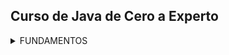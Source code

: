 ## Curso de Java de Cero a Experto
<details>
  <summary>FUNDAMENTOS</summary>

  <details>
      <summary>Sección 02: Introducción a Java</summary>

  * [V02_PDF - Introducción](seccion02/01-01-00-IntroduccionJava-UJ.pdf)
  * [V03_PDF - ¿Qué es el JDK de Java](seccion02/01-02-00-JDKJava-UJ.pdf)
  * [V04_PDF - Intalación deL JDK de Java](seccion02/01-03-00-InstalacionJDK-UJ.pdf)
  * [V05_PDF - ¿Qué es un IDE](seccion02/01-04-00-IDE-Java-UJ.pdf)
  * [V06_PDF - Instalación de IntelliJ IDEAS](seccion02/01-05-00-InstalacionIntelliJ-UJ.pdf)
  * [V07_PDF - Hola Mundo con Java](seccion02/01-06-00-HolaMundoJava-UJ.pdf)
  * [V08 - __****EJEMPLO****__: Hola Mundo](seccion02/V08-Ejemplo_de_Hola_Mundo_con_Java/)
  > 📋 **EJERCICIO**
  > - Se solicita crear una nueva clase llamada "Presentate.java" en la cual 
  >  deberás hacer lo siguiente:
  > - Agregar el método main (Atajo: psvm + tab).
  > - Mostrar en la consola la siguiente información. Se debe usar un método 
  >  "println" para cada elemento a mostrar.
  > - Nombre Completo
  > - Edad
  > - País
  >   - [Mi solución](seccion02/V09-Reto-Practico)
  >   - V10 - Solución Presentate con Java
  >   - [PDF](seccion02/V10-Solucion_presentate_con_Java/01-09-00-Solucion-Presentate-UJ.pdf)
  >   - [Solución, Presentate.java](seccion02/V10-Solucion_presentate_con_Java/01-09-00-Solucion-Presentate-UJ.java)

  * [V11_PDF - Instalación de Apache NetBeans](seccion02/01-10-00-InstalacionApacheNetbeans-UJ.pdf)
  </details>

  <details>
    <summary>Sección 03: Variables en Java</summary>

  * [V13_PDF - Variables en Java](seccion03/02-01-00-VariablesJava-UJ.pdf)
  * V14_PDF - Variables en Java
      * [PDF - Variables](seccion03/02-02-00-EjemploVariables-UJ.pdf) 
      * [Variables.java](seccion03/Variables/src/Variables.java) 
  * [V15_PDF - Manejo de Memoria en Java](seccion03/02-03-00-ManejoMemoria-UJ.pdf)
  * [V16_PDF - Guia Manejo de Memoria](seccion03/02-04-00-DetalleLibro-UJ.pdf)
  > 📋 **EJERCICIO**
  > - V17 - Reto practico, Detalle de una persona
  >   Se solicita crear una clase llamada DetallePersona.java que realice lo siguiente:
  > - Debe declarar las siguientes variables y deberás asignar los valores que correspondan, 
  >   además de seleccionar el tipo de dato adecuado para cada variable:
  >  - Nombre Completo
  >  - Edad
  >  - Altura (En metros)
  >  - País de Origen
  >  - Indicar si es casado o soltero con sólo caracter, **EJEMPLO**: 'C'-Casado, 'S'-Soltero.
  >   * [Mi solución](seccion03/Variables/src/RetoDetallePersona.java)
  >   * [Solución, DetallePersona.java](seccion03/Variables/src/DetallePersona.java) 
  >   * [PDF - Solución](seccion03/02-06-00-Solucion-DetallePersona-UJ.pdf)

  * [V19_PDF - Tipos de Datos en Java - parte 1](seccion03/02-07-00-TiposDatosJava-parte1-UJ.pdf)
    * [TiposDatosParte1.java](seccion03/Variables/src/TiposDatosParte1.java)    
    * [V20 - TiposDatosParte2.java](seccion03/Variables/src/TiposDatosParte2.java)    
  * [V21_PDF - Reglas de Nombres de Variables en Java](seccion03/02-09-00-ReglasNombresVariables-UJ.pdf)   
  * [V22 - **EJEMPLO** de Reglas de Nombres de Variables ReglaNombresVariables.java](seccion03/Variables/src/ReglasNombresVariables.java)
  > 📋 **EJERCICIO**
  > - Reto, Detalle de una Tienda en Línea
  >   En el siguiente reto debe crear varias variables para almacenar el detall de un 
  >   producto de una tienda en línea.
  >   El detall a almacener del producto es el siguiente:
  > - Nombre del Producto
  > - Precio
  > - Cantidad disponible
  > - Indicar si está disponible para la venta
  > - Deben asignar valores de prueba a cada variable, escoger el nombre de cada variable 
  >   aplicando las
  >   buenas prácticas de Java y mandar a imprimir el valor de cada variable.
  > - Finalmente deben modificar el valor de cada variable con nuevos datos y mandar a 
  >   imprimir nuevamente el valor de cada variable y así comprobar que se modificaron 
  >   correctamente.
  >   * [Mi solución](seccion03/Variables/src/RetoTiendaEnLinea.java)
  >   * [V24 - Solución TiendaLinea.java](seccion03/Variables/src/TiendaLinea.java)
        
  * [V25_PDF - Tipo var en Java](seccion03/02-13-00-TipoVarJava-UJ.pdf)
    * [V26 - TipoVar.java](seccion03/Variables/src/TipoVar.java) 
  * [V27_PDF - Concatenación de cadenas](seccion03/02-15-00-ConcatenacionCadenasJava-UJ.pdf) 
    * [ConcatenacionCadenas.java](seccion03/Variables/src/ConcatenacionCadenas.java)
  * [V28_PDF - Constantes en Java](seccion03/02-16-00-ConstantesJava-UJ.pdf)
    * [Constantes.java](seccion03/Variables/src/Constantes.java)
  > 📋 **EJERCICIO**
  > - Reto, reserva de Hoteles
  >   Se les deja realizar el siguiente reto:
  > - Capturar el detall de la reservación de hoteles.
  > - Nombre de cliente
  > - Días de estancia
  > - Tarifa Diaria
  > - Indicar si la habitación cuenta con vista al mar.
  > - Deben asginar valores iniciales y mandar a imprimir el valor de
  >   cada variable.
  > - Por último, se les pide modificar algunos valores de la reservación y mandar
  >   a imprir nuevamente cada variable para observar los cambios
  >   * [Mi solución](seccion03/Variables/src/RetoReservaHoteles.java) 
  >   * [V30 - Solución, ReservaHoteles.java](seccion03/Variables/src/ReservaHoteles.java)
          
  </details>

  <details>
    <summary>Sección 04: Manejo de Cadenas en Java</summary>

  * [V31_PDF - Manejo de Cadenas](seccion04/03-01-00-ManejoCadenas-UJ.pdf)  
  * [V32 - **EJEMPLO** de Cadenas](seccion04/Cadenas/src/Cadenas.java)
  * [V33_JPG - Manejo de índices de Cadenas](seccion04/jpg/V33_Manejo_de_indices_de_cadenas.jpg)
    * [indiceCadena.java](seccion04/Cadenas/src/IndicesCadena.java)
  * [V34_JPG - Inmutabilidad de Cadenas](seccion04/jpg/V34_inmutabilidad_cadenas.jpg)
    * [JPG - Al sobreescribir se crea un nueva referencia en memoria](seccion04/jpg/V34_2_inmutabilidad_cadenas.jpg)
    * [JPG - Los objetos siempre estan referenciados](seccion04/jpg/V34_3_inmutabilidad_cadenas.jpg)
    * [InmutabilidadCadenas.java](seccion04/Cadenas/src/InmutabilidadCadenas.java)
  * [V35_JPG - Comparación de Cadenas](seccion04/jpg/V35_1_Comparacion_de_cadeanas.jpg) 
  > 📋 **EJERCICIO**
  > * Hacer comparación entre objetos para saber si es la misma REFERENCIA o CONTENIDO del objeto
  > * [ComparacionCadenas.java](seccion04/Cadenas/src/ComparacionCadenas.java)
  * [V36 - Métodos de cadenas](seccion04/Cadenas/src/MetodosDeCadenas.java)
  * [V37_PDF - Subcadenas](seccion04/03-07-00-Subcadenas-UJ.pdf)
    * [ManejoSubcadenas.java](seccion04/Cadenas/src/ManejoSubcadenas.java)
  * [V38 - Busqueda de Subcadenas](seccion04/Cadenas/src/BusquedaSubcadenas.java)
  * [V39 - Reemplazar subcadenas](seccion04/Cadenas/src/ReemplazarSubcadenas.java)
  * [V40_PDF - Más de concatenación de cadenas](seccion04/03-10-00-MasConcatenacionCadenas-UJ.pdf)
    * [MasConcatenacionCadenas.java](seccion04/Cadenas/src/MasConcatenacionCadenas.java)
      * Método "Concat"
      * Método "StringBuilder"
      * Método "StringBuffer"
      * Método "Join"
  * [V41 - Caracteres Especiales](seccion04/Cadenas/src/CaracteresEspeciales.java)
   
  > 📋 **EJERCICIO**
  > V42 - Reto Generador de Email
  >  * [JPG - Normalizar los datos](seccion04/jpg/V42_1_Generador_de_Email.jpg)
  >  * [JPG - Resultado](seccion04/jpg/V42_2_Resultado.jpg)
  >  * [JPG - Resultado en consola](seccion04/jpg/V42_3_Resultado_por_consola.jpg)
  >    * [Mi Solución](seccion04/Cadenas/src/RetoGeneradorEmail.java)
  >    * [V43 - Solución, GeneradorEmail.java](seccion04/Cadenas/src/GeneradorEmails.java)
  </details>

  <details>
    <summary>Sección 05: Entrada de Datos por Consola</summary>

  * [V44_PDF - Clase Scanner y Entrada de datos](seccion05/04-01-00-ClaseScannerEntradaDatos-UJ.pdf)
    * [JPG - Leer datos por consola](seccion05/jpg/V44_Leer_datos_por_consola.jpg)
    * [ManejoConsola.java](seccion05/ManejoConsola/src/ManejoConsola.java)
  * [V45 - Leer tipo de Datos](seccion05/ManejoConsola/src/LeerTiposDatos.java)
    ```java
      /* nextLine(), nextDouble(), etc. Al finalizar tenesmo que consumir el 
        caracter de salto de linea
      */
      var edad = consola.nextInt();
      var altura = consola.nextDouble();
      consola.nextLine(); // Para consumir el caracter de salto de linea
      var nombre = consola.nextLine(); // 
    ```
  * [V46_PDF - Conversión de tipos de Datos por Consola](seccion05/04-03-00-ConversionTiposDatosConsola-UJ.pdf)
    * [ConversionTipos.java](seccion05/ManejoConsola/src/ConversionTiposDeDatos.java)
  * [V47 - **EJEMPLO** Sistema de Empleados](seccion05/jpg/V47_Sistema_de_Empleados.jpg)
    * [SistemaEmpleados.java](seccion05/ManejoConsola/src/SistemaEmpleados.java)
    ```java
      // Formato de 3 decimales
      System.out.printf("\tSalarios: $ %.3f%n", salarioEmpleado);
    ``` 
  > 📋 **EJERCICIO**
  > * [V48_JPG - Reto, proyecto Recetas de Cocina](seccion05/jpg/V48_Reto_reseta_de_cocina.jpg)
  >   * [JPG - resultado](seccion05/jpg/V48_Reto_Salida_reseta_de_cocina.jpg)
  >   * [Mi resolución](seccion05/ManejoConsola/src/RetoRecetasCocina.java)
  >   * [V49 - Solución - RecetasCocina.java](seccion05/ManejoConsola/src/RecetasCocina.java)
  * [V50_PDF - Números Aleatorios - Clase Random](seccion05/04-07-00-NumerosAleatorios-UJ.pdf)
      * [JPG - Números Aleatorios](seccion05/jpg/V50_Numeros_Aleatorios.jpg)
      * [NumerosAleatorios.java](seccion05/ManejoConsola/src/NumerosAleatorios.java)
      ```java
      import java.util.Random;
      // main....
      var random = new Random();
      ``` 
  * [V51_PDF - Formato de cadenas](seccion05/04-08-00-FormatoCadenas-UJ.pdf)
    * [FormateoCadenas.java](seccion05/ManejoConsola/src/FormateoCadenas.java)
    * [V52_2 - FormateoCadenasParte2.java](seccion05/ManejoConsola/src/FormateoCadenasParte2.java)
  > 📋 **EJERCICIO**
  > * [V53_JPG - Reto, Generar un ID Único](seccion05/jpg/V53_Reto_Generar_ID_Unico.jpg)
  > * [JPG - Salida por consola](seccion05/jpg/V53_SalidaConsola_Reto_Generar_ID_Unico.jpg)
  >   * [Mi resulución](seccion05/ManejoConsola/src/RetoGenerarIdUnico.java)
  >   * [V54 - Solución, GenerarIdUnico.java](seccion05/ManejoConsola/src/GenerarIdUnico.java)
  </details>

  <details>
    <summary>Sección 06: Operadores en Java</summary>

  * [V55_PDF - Operadores](seccion06/05-01-00-Operadores-UJ.pdf)
  * [V56 - Operadores Aritméticos](seccion06/Operadores/src/OperadoresAritmeticos.java)
  * [V57 - Operadores Unarios](seccion06/Operadores/src/OperadoresUnarios.java)
  * [V58 - Operadores de Asignación Simple y Compuestos](seccion06/Operadores/src/OperadoresAsignacion.java)
  * [V59 - Operadores de Comparación o Relacionales](seccion06/Operadores/src/OperadoresComparacion.java)
  * [V60 - Operadores Lógico AND](seccion06/Operadores/src/OperadorAnd.java)
  * [V61 - Operador Lógico OR](seccion06/Operadores/src/OperadorOr.java)
  * [V62 - Operador Lógico NOT](seccion06/Operadores/src/OperadorNot.java)
  
  > 📋 **EJERCICIO**
  > * [V63_JPG - **EJEMPLO**, Valor dentro de un Rango](seccion06/jpg/V63_Ejemplo_Valor_fuera_de_rango.jpg)
  >   * [V63 - ValorDentroRango.java](seccion06/Operadores/src/ValorDentroRango.java)
  
  > 📋 **EJERCICIO**
  > * [V64_JPG - **EJEMPLO**, Tienda de descuento VIP](seccion06/jpg/V65_Ejemplo_tienda_descuento_vip.jpg)
  >   * [Mi resolución](seccion06/Operadores/src/RetoTiendaDescuentoVip.java)
  >   * [Solución, SistemaDescuentoVIP.java](seccion06/Operadores/src/SistemaDescuentosVIP.java)
  
  > 📋 **EJERCICIO**
  > * [V65_JPG - **EJEMPLO** Préstamo de libros](seccion06/jpg/V67_Ejemplo_Prestamo_libros.jpg)
  >   * [Mi resolución](seccion06/Operadores/src/RetoPrestamoLibros.java)
  >   * [Solución, SistemaPrestamoLibros.java](seccion06/Operadores/src/SistemaPrestamoLibros.java)
  
  > 📋 **EJERCICIO**
  > * [V66 - **EJEMPLO**, Valor Fuera de Rango con NOT](seccion06/Operadores/src/RangoVariable.java)
  
  > 📋 **EJERCICIO**
  > * [V67_JPG - **EJEMPLO**, Ticket de Venta](seccion06/jpg/V67_Generar_Ticket_de_Venta.jpg)
  >   * [Solución RetoTicketVenta.java](seccion06/Operadores/src/RetoTicketVenta.java)
  * [V68 - **EJEMPLO**, Ticket de venta con descuento](seccion06/Operadores/src/TicketVentaDescuento.java)
  
  > 📋 **EJERCICIO**
  > * [V69_JPG - Reto, Sistema de autenticación](seccion06/jpg/V69_Sistema_autenticacion.jpg)
  > * [JPG - Muestra de consola](seccion06/jpg/V69_consola_Sistema_autenticacion.jpg)
  >   * [Mi resolución](seccion06/Operadores/src/RetoSistemaAutenticacion.java)
  >   * [V70 - Solución, SistemaAutenticacion.java](seccion06/Operadores/src/SistemaAutenticacion.java)
  
  > 📋 **EJERCICIO**
  > * [V71_JPG - Reto, Cáculo del Área y perimetro de un Rectangulo](seccion06/jpg/V71_Reto_Calculo_del_area_de_un_rectangulo.jpg)
  >   * [Mi Solución](seccion06/Operadores/src/RetoCalularAreaRectangulo.java)
  >   * [V72 - Solución, CalculoAreaRectangulo.java ](seccion06/Operadores/src/CalculoAreaRectangulo.java)
  * [V73_PDF - Presedencia de operadores](seccion06/05-19-00-PrecedenciaOperadores-UJ.pdf)
    * [PresedenciaOperadores.java](seccion06/Operadores/src/PrecedenciaOperadores.java)
  </details>

  <details>
    <summary>Sección 07: Sentencias de decisión</summary>

  * [V74_PDF - Sentecias de Decisión](seccion07/06-01-00-SentenciasDecision-UJ.pdf)
  * [V75_JPG - Diagrama de flujo](seccion07/jpg/V75_Diagrama_de_Flujo.jpg)
    * [JPG - Diagrama de flujo Sentencia IF](seccion07/jpg/V75_Diagrama_de_Flujo_IF.jpg)
  * [V76 - Sentencia IF](seccion07/SentenciasDecision/src/SentenciaIf.java)
  * [V77 - Sentencia if-else](seccion07/SentenciasDecision/src/SentenciaIfElse.java)
  * [V78 - Sentencia if-else if-else](seccion07/SentenciasDecision/src/SentenciaIfElseIf.java)
  * [V79 - Modo Debug (ejecución paso a paso) en Intellij IDEA](seccion07/V79/)
    * [1ro - Crear punto de rotura](seccion07/V79/V79_1.jpg)
    * [2do - Click derecho y ejecutar modo Debug](seccion07/V79/V79_2.jpg)
    * [3ro - Ejecutar paso a paso](seccion07/V79/V79_3.jpg)
  
  > 📋 **EJERCICIO**
  > * [V80_JPG - **EJEMPLO**, Valor Positivo](seccion07/jpg/V80.jpg)
  >  * [ValorPositivo.java](seccion07/SentenciasDecision/src/ValorPositivo.java)
  
  > 📋 **EJERCICIO**
  > * [V81_JPG - Reto, Tienda en Línea con Descuento](seccion07/jpg/V81.jpg)
  > * [App_JPG](seccion07/jpg/V81_1.jpg)
  >   * [Mi solución](seccion07/SentenciasDecision/src/TiendaEnLineaConDescuento.java)
  >   * [V82 - Solución, TienedaEnLlinea.java](seccion07/SentenciasDecision/src/TiendaEnLinea.java)
  
  > 📋 **EJERCICIO**
  > * [V83_JPG - **EJEMPLO**, Sistema bancario](seccion07/jpg/V83_1.jpg)
  > * [SistemaBancario.java (menú con if con lógica inversa)](seccion07/SentenciasDecision/src/SistemaBancario.java)
  
  > 📋 **EJERCICIO**
  > * [V84_JPG - Ejmeplo, Casa de los espejo (operador NOT y lógica inversa)](seccion07/jpg/V84.jpg)
  > * [**EJEMPLO**, CasaDeLosEspejos.java](seccion07/SentenciasDecision/src/CasaDeLosEspejos.java)
  * [V85_PDF - Operador Ternario simple y anidado](seccion07/06-12-00-OperadorTernario-UJ.pdf)
    * [OperadorTernario.java](seccion07/SentenciasDecision/src/OperadorTernario.java)
  
  > 📋 **EJERCICIO**
  > * [V86_JPG - Aplicación Salud y Fitnes](seccion07/jpg/V86.jpg)
  >   * [Mi solución](seccion07/SentenciasDecision/src/RetoAplicacionSaludFitnes.java)
  >   * [Solución, SaludYFitness](seccion07/SentenciasDecision/src/SaludYFitness.java)
  
  > 📋 **EJERCICIO**
  > * [V87_JPG - Reto, Sistema Reserva Hotel](seccion07/jpg/V87.jpg)
  > * [JPG - App por consola](seccion07/jpg/V87_2.jpg)
  >   * [Mi solución](seccion07/SentenciasDecision/src/RetoSistemaResrvaHotel.java)
  >   * [V88 - Solución, SistemaReservaHotel.java](seccion07/SentenciasDecision/src/SistemaReservaHotel.java)
  
  > 📋 **EJERCICIO**
  > * [V89_JPG - Reto, El mayor de 2 números](seccion07/jpg/V89.jpg)
  >   * [Mi solución](seccion07/SentenciasDecision/src/RetoElMayorDeDosNumeros.java)
  >   * [V89 - Solución, MayorDeDosNumeros.java](seccion07/SentenciasDecision/src/MayorDeDosNumeros.java)
  
  > 📋 **EJERCICIO**
  > * [V91_JPG - Reto, Identificar la estación de año](seccion07/jpg/V91.jpg)
  >   * [Mi solución](seccion07/SentenciasDecision/src/RetoIdentificarEstacionAnio.java)
  >   * [V92 Solución, EstacionAnio.java](seccion07/SentenciasDecision/src/EstacionAnio.java)
  * [V93_PDF Sentencia Switch](seccion07/06-20-00-SentenciasSwitch-UJ.pdf)
    * [V94 - **EJEMPLO** DiaSemana.java](seccion07/SentenciasDecision/src/DiaSemana.java)
  * [V95 - Sentencia Switch mejorado - **EJEMPLO** mejorado DiaSemana.java](seccion07/SentenciasDecision/src/DiaSemanaMejorado.java)
  * [V96 - Ejercicio Estación del año con Swhtch mejorado](seccion07/SentenciasDecision/src/EstacionAnioSwitchMejorado.java)
  
  > 📋 **EJERCICIO**
  > * [V97_1_JPG - Reto, Sistema de calificaciones](seccion07/jpg/V97_1.jpg)
  > * [V97_2_JPG](seccion07/jpg/V97_2.jpg)
  >   * [Mi Solución](seccion07/SentenciasDecision/src/RetoSistemaCalificaciones.java)
  >   * [V98 - Solución SistemaCalificaciones.java](seccion07/SentenciasDecision/src/SistemaCalificaciones.java)
  
  > 📋 **EJERCICIO**
  > * [V99_JPG Reto, Sistema de Envíos](seccion07/jpg/V99_1.jpg)
  > * [App_JPG](seccion07/jpg/V99_2.jpg)
  >   * [Mi solución RetosSistemaEnvio.java (usando ELSE IF)](seccion07/SentenciasDecision/src/RetoSistemaEnvios.java)
  >   * [V100 - Solución, SistemaEnvios.java (Usando Switch Yield)](seccion07/SentenciasDecision/src/SistemaEnvios.java)
  
  > 📋 **EJERCICIO**
  > * [V101_JPG - Reto, Sistema de autenticación con Switch + Else If + Yield](seccion07/jpg/101.jpg)
  >   * [Mi solución](seccion07/SentenciasDecision/src/RetoSistemaAutenticacion.java)
  >   * [V102 - Solución SistemaAutenticacion.java](seccion07/SentenciasDecision/src/SistemaAutenticacion.java)
  </details>

  <details>
    <summary>Sección 08: Ciclos/Bucles</summary>

  * [V1303_PDF - Ciclos/Bucles](seccion08/07-01-00-Ciclos-Java-UJ.pdf)
  * [V104 - CicloWhile](seccion08/Ciclos/src/CicloWhile.java)
  
  > 📋 **EJERCICIO**
  > * [V105 - Ejecución paso a paso](https://www.udemy.com/course/universidad-java-especialista-en-java-desde-cero-a-master/learn/lecture/44838681#overview)
  * [V106 - **EJEMPLO** imprimir números pares](seccion08/Ciclos/src/NumerosPares.java)
  * [V107_JPG - Do-While](seccion08/jpg/107.jpg)
    * [CicloDoWhile.java](seccion08/Ciclos/src/CicloDoWhile.java)
  
  > 📋 **EJERCICIO**
  > * Imprimir los números del 10 a al 1
  > * [V108 - Ejercicio](seccion08/Ciclos/src/NumerosInversos.java)
  
  > 📋 **EJERCICIO**
  >  * Imprimir los números impares del 0 al 20
  > * [V109 - Números impares](seccion08/Ciclos/src/NumerosImpares.java)
    
  * [V110_JPG - Ciclo For](seccion08/jpg/110.jpg)
    * [V110_2_JPG - **EJEMPLO**](seccion08/jpg/111.jpg)
  * [V111 - CicloFor.java]()
  
  > 📋 **EJERCICIO**
  > * Ejercicio, imprimir los números pares del 1 al 20
  >   con un Ciclo For
  > * [V112 - NumerosParesConFor.java](seccion08/Ciclos/src/NumerosParesConFor.java)
  
  > 📋 **EJERCICIO** 
  > * [V113_JPG - Ejercicio Números acumulativos](seccion08/jpg/113.jpg)
  > * [SumaAcumulativa.java](seccion08/Ciclos/src/SumaAcumulativa.java)
  * [V114 - Menú SistemaAdministracionCuentas](seccion08/Ciclos/src/SistemaAdministracionCuentas.java)
  
  > 📋 **EJERCICIO**
  > * [V115_JPG - Reto, Menú de Cajero Automático](seccion08/jpg/115.jpg)
  > * [V115_1_JPG - Consultar Saldo](seccion08/jpg/115_1.jpg)
  > * [V115_2_JPG - Retirar dinero](seccion08/jpg/115_2.jpg)
  > * [V115_3_JPG - Dopoistar dinero](seccion08/jpg/115_3.jpg) 
  >   * [Mi solución](seccion08/Ciclos/src/RetoCajeroAutomatico.java)
  >   * [V116 - Solución Cajero Automático](seccion08/Ciclos/src/CajeroAutomatico.java)
  
  > 📋 **EJERCICIO**
  > * [V117_JPG - Reto, Calculadora](seccion08/jpg/117.jpg)
  > * Crar una calculadora que:
  > * 1 Sume
  > * 2 Reste
  > * 3 Multiplique
  > * 4 Divide 
  >   * [Mi solución](seccion08/Ciclos/src/RetoCalculadora.java)
  >   * [V118 - Calculadora.java](seccion08/Ciclos/src/Calculadora.java)
  
  > 📋 **EJERCICIO**
  > * [V119_JPG - Reto, Validación de password](seccion08/jpg/119.jpg)
  >   * [Mi solución](seccion08/Ciclos/src/RetoValidacionPassword.java)
  >   * [V120 - ValidacionPassword](seccion08/Ciclos/src/ValidacionPassword.java)
  
  > 📋 **EJERCICIO**
  > * [V121_1_JPG - Reto, Juego de adivinanza](seccion08/jpg/121_1.jpg)
  >  * [JPG - Reto, Juego de adivinanza](seccion08/jpg/121_2.jpg)
  >   * [Mi Solución](seccion08/Ciclos/src/RetoJuegoAdivinanza.java)
  >   * [V122 - Solución, JuegoAdivinanzas.java](seccion08/Ciclos/src/JuegoAdivinanzas.java)
  
  > 📋 **EJERCICIO**
  > * [V123 - **EJEMPLO**, dibujar un triangulo con ateriscos]()

  >  ```
  >       *
  >      ***
  >     *****
  >    *******
  >  ```
  >   * [Mi solución](seccion08/Ciclos/src/RetoDibujaTriangulo.java)
  * [V124 - Palabra Break y Continue](seccion08/07-22-00-BreakContinue-Java-UJ.pdf)
  * [V187 - Función Lambda](seccion13/TemasAvanzados/src/colecciones/FuncionesLambda.java)
  </details>

  <details>
    <summary>Sección 09: Arreglos</summary>

  * [V125_PDF - Arreglos](seccion09/08-01-00-Arreglos-Java-UJ.pdf)
    ```java
      int[] nombreArreglo;
      nombreArreglo = new int[5];
    ``` 
  * [V126 - Arreglos.java](seccion09/Arreglos/src/Arreglos.java)
  * [V127 - Modifcar valores del arreglo](seccion09/Arreglos/src/ModificarArreglo.java)
  * [V128 - Leer los valores del arreglo](seccion09/Arreglos/src/LeerValoresArreglo.java)
  * [V129 - Sintaxis de arreglo simplificada](seccion09/Arreglos/src/SintaxisSimplificada.java)
  * [V130 - Iterar un Arreglo](seccion09/Arreglos/src/IterrarArreglo.java)
  * [V131 - Introducir Valores a un Arreglo](seccion09/Arreglos/src/IntroducirValoresArreglo.java)
  
  > 📋 **EJERCICIO**
  > * [V132 - Reto, Promedio de Calificaciones](seccion09/jpg/132.jpg)
  >   * [Mi solución](seccion09/Arreglos/src/RetoPromedioCalificaciones.java)
  >   * [V133 - PromedioCalificaciones.java](seccion09/Arreglos/src/PromedioCalificaciones.java)
  </details>

  <details>
    <summary>Sección 10: Matrices</summary>

  * [V134_JPG - Matrices](seccion10/jpg/134.jpg)
  * [V135 - Matrices](seccion10/Matrices/src/Matrices.java)
  * [V136 - Reocrrer una Matriz](seccion10/Matrices/src/RecorrerMatriz.java)
  * [V137 - Sintaxis simplificada](seccion10/Matrices/src/SintaxisSimplificada.java)
  * [V138 - Introducir Datos de forma Dinamica](seccion10/Matrices/src/IntroducirDatosDinamicamente.java)
  
  > 📋 **EJERCICIO**
  > * [V139 - Realizar la suma de una diagonal de una Matriz](seccion10/jpg/139.jpg)
  >   * [Mi solución](seccion10/Matrices/src/RetoSumaDiagonal.java)
  >   * [V140 - Solución](seccion10/Matrices/src/DiagonalMatriz.java)
  </details>

  <details>
    <summary>Sección 11: Funciones</summary>

  * [V141_JPG - Funciones](seccion11/jpg/141.jpg)
    <p>
      Una función es un bloque de código reutilizable, que realiza  una
      operación en particular.
      Puede tener parámetros de entrada y también puede devolver un valor de 
      Salida. (todo esto de manera opcional)
    </p>
  * [V142 - **EJEMPLO**, de Funciones](seccion11/Funciones/src/Funciones.java)
  * [V143 - **EJEMPLO**, Función sumar()](seccion11/Funciones/src/FuncionSumar.java)
  * [V144 - **EJEMPLO**, Función es Par](seccion11/Funciones/src/FuncionPar.java)
  * [V145_JPG - **EJEMPLO**, Función Recursiva](seccion11/jpg/145_1.jpg)
    1. [Una función que se llama a si misma](seccion11/jpg/145_2.jpg)
    2. [Debe avanzar hacia un caso base, de lo contrario caemos en ciclos infinitos.](seccion11/jpg/145_3.jpg)
 *  [V146 - **EJEMPLO**, imprimir del 1 al 5 con función recursiva](seccion11/Funciones/src/FuncionRecursiva.java)
  
  > 📋 **EJERCICIO**
  > * Calcular el factorial de un número entero positivo usando recursivida.
  > * [factorial(5) = 5 * 4 * 3 * 2 * 1 = 120](seccion11/Funciones/src/FuncionFactorial.java)

  > 📋 **EJERCICIO**
  > * Descripción: Sumar los números del 1 hasta n usando recursividad.
  > * [Ejemplo: suma(5) = 5 + 4 + 3 + 2 + 1 = 15](seccion11/Funciones/src/FuncionSumarNumeros.java)
  
  > 📋 **EJERCICIO**
  > * Descripción: Imprimir una cadena de texto al revés usando recursividad.
  > * [Ejemplo: invertir("hola") → "aloh"](seccion11/Funciones/src/FuncionRecursivaImprimirCadenaAlReves.java)

  * [V187 - Función Lambda](seccion13/TemasAvanzados/src/colecciones/FuncionesLambda.java)
  </details>

  #### Object - Manejo de Objetos

  <details>
    <summary>Sección 12: Clases y Objetos</summary>

  * [V147_JPG_1 - Clases y Objetos](seccion12/jpg/1.jpg)
    * [JPG - Ejemplo Objetos](seccion12/jpg/2.jpg)
    * [JPG - Elementos de una clase](seccion12/jpg/3.jpg)
    * [JPG - Diagrama de una Clase](seccion12/jpg/4.jpg)
  * [V148 - Creación de la Clase Persona](seccion12/Clases/src/Persona.java)
  * [V149 - Creación Objetoss de tipo Persona](seccion12/Clases/src/ObjetoPersona.java)
  * [V150_JPG - Creación Clase Aritmética](seccion12/jpg/5.jpg)
    * [Aritmetica.java](seccion12/Clases/src/Aritmetica.java)
  * [V151 - Contructores](seccion12/Clases/src/AritmeticaConConstructor.java)
    <p>
      El constructor se tiene que llamar al igual que la Clase.
      Puede recibir los parametros para la creación del Objeto.
    </p>
    <p>
      El constructor vacio es necesario crearlo si es que tenemos
      mas constructores que reciben parametros.
    </p>
    <p>
      Caso contrario si es que no existen constructores que reciben
      parametros, Java crea un constructor vacio de forma automatica.      
    </p> 
  * [V152 - Sobrecarga de constructores](seccion12/Clases/src/SobreCargaConstructores.java)
  * [V153 - Operador This](seccion12/Clases/src/OperadorThis.java)
    <p>
      El Operador This apunta al objeto que se esta ejecutando en el ese momento 
    </p> 
  * [V154_JPG - Pquetes](seccion12/jpg/6.jpg)
    <p>
      Los nombres de los paquetes van en minusculas, se unen las palbras con un guion bajo
    </p> 
    <p>
      pquete_ejemplo. Snake_case 
    </p> 
    <p>
      lso modificadores de acceso deben ser PUBLIC para poder ser utilizados
      en otros paquetes.
    </p> 
  * [aritmetica_paquete](seccion12/Clases/src/aritmetica_paquete/)
  * [prueba_paquete](seccion12/Clases/src/prueba_paquete/)
  * [V155_JPG - Encapsulamiento](seccion12/jpg/7.jpg)
    * [V155_JPG Encpasular en la clase Aritmetica](seccion12/jpg/8.jpg)
    * Uso de método Get y Set
  * [V156 Ejemplo encapsulamiento](seccion12/Clases/src/aritmetica_encapsulamiento/)
    * [prueba_encapsulamiento](seccion12/Clases/src/prueba_encapsulamiento/)
    * 
  > 📋 **EJERCICIO**
  > * Aplicar las mejoras vistas hasta el momento a la clase Persona
  > * [JPG_1 Reto](seccion12/jpg/9.jpg)
  > * [JPG_2 Digrama de encapsulamiento](seccion12/jpg/10.jpg)
  >   * [Mi solución](seccion12/Clases/src/reto/reto_persona/)
  >   * [V158 Solución](seccion12/Clases/src/reto/solucion_persona/)

  * [V159_JPG - Herencia](seccion12/jpg/11.jpg)
    * [JPG_2 - Herencia](seccion12/jpg/12.jpg)
    * [JPG_3 - Herencia](seccion12/jpg/13.jpg)
  * [V160 - Herencia Parte 1](seccion12/Clases/src/herencia/parte_1/)
    * [Animal.java](seccion12/Clases/src/herencia/parte_1/animales/Animal.java)
  * [V161 - Herencia Parte 2](seccion12/Clases/src/herencia/parte_2/)
    * [Animal.java](seccion12/Clases/src/herencia/parte_2/Animal.java)
  * [V162 - Sobreescritura de un método](seccion12/Clases/src/sobreescritura/parte_1/Animal.java)
  * [V163 - Sobreescritura palabra Super](seccion12/Clases/src/sobreescritura/parte_2/Animal.java)
  * [V164_JPG - Polimorfismo](seccion12/jpg/14.jpg)
    <p>
      Debe exister el concepto de herencia y sobreescritura para que pueda ser aplicado 
    </p> 
  * [V165 - Ejemplo de Polimorfismo](seccion12/Clases/src/polimorfismo/V165_ejemplo/Animal.java)
  > 📋 **EJERCICIO**
  > * [Ejemplo polimorfismo con calculo de áreas](seccion12/Clases/src/polimorfismo/ejemplo_1/)
  >   * [Clases padres e hijas](seccion12/Clases/src/polimorfismo/ejemplo_1/Figura.java)
  >   * [Aplicando polimorfismo](seccion12/Clases/src/polimorfismo/ejemplo_1/PruebaFigura.java)

  > 📋 **EJERCICIO**
  > * [Ejemplo con vehículos que aceleran](seccion12/Clases/src/polimorfismo/vehiculos/)
  >   * [Clases padres e hijas](seccion12/Clases/src/polimorfismo/vehiculos/Vehiculo.java)
  >   * [Aplicando polimorfismo](seccion12/Clases/src/polimorfismo/vehiculos/PruebaVehiculo.java)

  * [V166_JPG - Clase Object](seccion12/jpg/15.jpg)
    <p>
      Es la clase Padre de todas las Clases
    </p> 
  * [V167 - Método ToString](seccion12/Clases/src/metodo_tostring/)
    * [Persona.java](seccion12/Clases/src/metodo_tostring/Persona.java)
    * [PruebaPersona.java](seccion12/Clases/src/metodo_tostring/PruebaPersona.java)
  * [V168_JPG - Contexto Estático en la Clase](seccion12/jpg/16.jpg)
    * [Ejemplo_JPG](seccion12/jpg/17.jpg)
  * [V169 - Ejemplo de un contexto estático en una Clase](seccion12/Clases/src/contexta_estatico/)
    * [Persona.java](seccion12/Clases/src/contexta_estatico/Persona.java)
    * [PruebaPersona.java](seccion12/Clases/src/contexta_estatico/PruebaPersona.java)

  > 📋 **EJERCICIO**
  > * [V170 - Ejemplo Id Único usando un atributo estático](seccion12/Clases/src/ejemplo_estatico/)
  >   * [Persona.java](seccion12/Clases/src/ejemplo_estatico/Persona.java)
  >   * [PruebaPersona.java](seccion12/Clases/src/ejemplo_estatico/PruebaPersona.java)

  * [V171 - Métodos estáticos](seccion12/Clases/src/metodo_estatico/)
    * [Persona.java](seccion12/Clases/src/metodo_estatico/Persona.java)
    * [PruebaPersona.java](seccion12/Clases/src/metodo_estatico/PruebaPersona.java)

  > 📋 **EJERCICIO**
  > * Proyecto sistema de Ventas
  > * [V172_JPG_1](seccion12/jpg/18.jpg)
  > * [V172_JPG_2](seccion12/jpg/19.jpg)
  > * [V173 - Sistema de Ventas](seccion12/Clases/src/sistema_ventas/)
  >   * [Productos.java](seccion12/Clases/src/sistema_ventas/Producto.java)
  >   * [Orden.java](seccion12/Clases/src/sistema_ventas/Orden.java)
  >   * [PruebaVentas.java](seccion12/Clases/src/sistema_ventas/PruebaVentas.java)
  >   * [V174 - Orden.java]()
  </details>

  <details>
    <summary>Sección 13: Temas Avanzados</summary>

  * [V177 - Argumentos Variables](seccion13/TemasAvanzados/src/V177_ArgumentosVariables.java)
  * [V178 - Ciclo ForEach](seccion13/TemasAvanzados/src/V178_CicloForEach.java)
  * [V179_JPG - Clases Abstractas](seccion13/TemasAvanzados/src/V179_clases_abstractas/ClaseAbstracta.java)
  * [V180_JPG_1 - Interfaces](seccion13/JPG/2.jpg)
    * [JPG_2 - Interfaces](seccion13/JPG/3.jpg)
    <p>
      Se utilizan para estanderizar el comportamiento de nuestro código.
      Al generar la interfaces, estamos obligados a aplicar la implemetación de los métodos difinidos
      en la interface a diferencia de las clases Abstractas que ellas se enfoncan en abstraer características
      en común entre las clases y sus hijas
    </p>
  * [Interface Traductor.java](seccion13/TemasAvanzados/src/V180_interfaces/Traductor.java)
  * [V181_JPG - JavaBeans](seccion13/JPG/4.jpg)
    <p> 
      Es un estandar para que otros freamworks puedan instanciar objetos de la clase
    <p> 
  * [Persona.java](seccion13/TemasAvanzados/src/V181_JavaBeans.java)
  * [V182 - Excepeciones.java (Try Catch)](seccion13/TemasAvanzados/src/Excepciones.java)
   
  > 📋 **EJERCICIO**
  > * [Manejo de Excepciones](seccion13/TemasAvanzados/src/excepciones/)
  >   * [Aritmetica.java](seccion13/TemasAvanzados/src/excepciones/Aritmetica.java) 
  >   * [PruebaAritmetica.java](seccion13/TemasAvanzados/src/excepciones/PruebaAritmetica.java)
  * [V184_JPG - colecciones](seccion13/JPG/5.jpg)
    * [V185 - Listas](seccion13/TemasAvanzados/src/colecciones/Listas.java)
    * [V186 - Especificar el tipo de dato](seccion13/TemasAvanzados/src/colecciones/ListasConTipoDeDato.java)
    * [V187 - Funciones Lambda](seccion13/TemasAvanzados/src/colecciones/FuncionesLambda.java)
    * [V188 - Arrays List y Métodos de Referencia](seccion13/TemasAvanzados/src/colecciones/MetodosReferencia.java)
    * [V189 - Sets (Evita elementos duplicados)](seccion13/TemasAvanzados/src/colecciones/Sets.java)
    * [V190 - Mapas (diccionarios)](seccion13/TemasAvanzados/src/colecciones/Mapa.java)

  > 📋 **EJERCICIO**
  > * [V191_JPG - Ejercicio Máquina de Snacks](seccion13/JPG/6.jpg)
  >   * [JPG_2 - Salida por consola](seccion13/JPG/7.jpg)
  >   * [PROYECTO](seccion13/TemasAvanzados/src/maquina_snacks/)
  >   * [Snack.java](seccion13/TemasAvanzados/src/maquina_snacks/Snack.java)
  >   * [Snacks.java](seccion13/TemasAvanzados/src/maquina_snacks/Snacks.java)
  >   * [MaquinaSnack.java](seccion13/TemasAvanzados/src/maquina_snacks/MaquinaSnacks.java)
  </details>
  
  <details>
    <summary>Sección 14: Manejo de Archivos</summary>

  * [V198 - Crear un archivo](seccion14/ManejoArchivos/src/archivos/CrearArchivo.java)
  * [V199 - Leer un archivo](seccion14/ManejoArchivos/src/archivos/LeerArchivo.java)
  * [V200 - Leer un archivo línea a línea](seccion14/ManejoArchivos/src/archivos/LeerArchivo.java)
  * [V200 - Leer un archivo entero](seccion14/ManejoArchivos/src/archivos/LeerArchivoEntero.java)
  * [V201 - Escrobor un archivo](seccion14/ManejoArchivos/src/archivos/AgregarContenidoArchivo.java)

  > 📋 **EJEMPLO**
  > * [V202 - Maquina de Snack con manejo de Archivos](seccion14/ManejoArchivos/src/maquina_snacks_archivos//) 
  >   * [JPG - Arquitectura multicapas](seccion14/JPG/1.jpg)
  >     * capa/paquete - presentación
  >     * capa/paquete - servicio
  >     * capa/paquete - dominio
  >   * [V204 - Interface - IServicioSnacks.java](seccion14/ManejoArchivos/src/maquina_snacks_archivos/servicio/IServicioSnacks.java)
  >   * [V204 - ServicioSnacksLista.java](seccion14/ManejoArchivos/src/maquina_snacks_archivos/servicio/ServicioSnacksLista.java)
  >   * [V204 - Snack.java](seccion14/ManejoArchivos/src/maquina_snacks_archivos/dominio/Snack.java)
  >   * [V204 - MaquinaSnaks.java](seccion14/ManejoArchivos/src/maquina_snacks_archivos/presentacion/MaquinaSnacks.java)
  >   * [V205 - ServicioSnacksArchivos.java](seccion14/ManejoArchivos/src/maquina_snacks_archivos/servicio/ServiciosSnacksArchivos.java)
  >   * [V206 - Método Agregar/cargarSnacksInciales()](seccion14/ManejoArchivos/src/maquina_snacks_archivos/servicio/ServiciosSnacksArchivos.java)
  >   * [V207 - Método Escribir Snacks](seccion14/ManejoArchivos/src/maquina_snacks_archivos/servicio/ServiciosSnacksArchivos.java)
  >   * [V208 - Método Obtener Snacks desde el archivo](seccion14/ManejoArchivos/src/maquina_snacks_archivos/servicio/ServiciosSnacksArchivos.java)
  >   * [V209 - Método Mostrar Snacks](seccion14/ManejoArchivos/src/maquina_snacks_archivos/servicio/ServiciosSnacksArchivos.java)
  </details>

#### JDBC - Java Database Connectivity

  <details>
    <summary>Sección 15: Conexión a Base de Datos con JDBC y MySql</summary>

  * [V211_JPG_1 - Base de Datos ](seccion15/JPG/1.jpg)
  * [V211_JPG_2 - Múltiple conexiones ](seccion15/JPG/2.jpg)
  * [V211_JPG_3 - Structured Query Lnaguge](seccion15/JPG/3.jpg)
  * [V212_JPG_1 - Patrón de diseño DAO](seccion15/JPG/4.jpg)
  * [V213_WEB - Instalación de MySql Workbench](https://dev.mysql.com/downloads/workbench/)
    * [Querys para crear la base de datos](seccion15/SQL/querys.sql)
    * CREATE SCHEMA
    * CREATE TABLE
    * SELECT * FROM 
  * [V214 - CRUD: CREATE TABLE cliente](seccion15/SQL/querys.sql)
  * [V215 - CRUD: SELECT, INSERT](seccion15/SQL/querys.sql)
  * [V216 - CRUD: UPDATE](seccion15/SQL/querys.sql)
  * [V217 - Java Meaven, proyecto ZonaFit](seccion15/ZonaFit/src/main/)
    * [pom.xml - administra el proyecto y las librerias](seccion15/ZonaFit/pom.xml)
  * [V218 - Conexion.java Clase de Conexión a la Base de datos ](seccion15/ZonaFit/src/main/java/zona_fit/conexion/Conexion.java)
  * [V219 - Cliente.java, Clase de Dominio](seccion15/ZonaFit/src/main/java/zona_fit/dominio/Cliente.java)
  * [V220_JPG - Qué es un patrón de Diseño](seccion15/JPG/5.jpg)
    * [JPG - Patron de diseño DAO (Data Access Object)](seccion15/JPG/6.jpg)
  * [V221 - IClienteDAO ](seccion15/ZonaFit/src/main/java/zona_fit/datos/IClienteDAO.java)
    * [ClienteDAO.java ](seccion15/ZonaFit/src/main/java/zona_fit/datos/IClienteDAO.java)
  * [V222 - ListarClientes.java](seccion15/ZonaFit/src/main/java/zona_fit/datos/ClienteDAO.java)
  * [V223 - Prueba para listar Clientes](seccion15/ZonaFit/src/main/java/zona_fit/datos/ClienteDAO.java)
  * [V224 - Buscar Cliente por ID](seccion15/ZonaFit/src/main/java/zona_fit/datos/ClienteDAO.java)
  * [V225 - Agregar Cliente](seccion15/ZonaFit/src/main/java/zona_fit/datos/ClienteDAO.java)
  * [V226 - Prueba de Agregar Cliente](seccion15/ZonaFit/src/main/java/zona_fit/datos/ClienteDAO.java)
  * [V227 - Modificar Cliente](seccion15/ZonaFit/src/main/java/zona_fit/datos/ClienteDAO.java)
  * [V228 - Eliminar Cliente](seccion15/ZonaFit/src/main/java/zona_fit/datos/ClienteDAO.java)
  * [V229 - Resumen Patrón de Diseño DAO (Data Access Object)](seccion15/JPG/7.jpg)

  > 📋 **EJERCICIO**
  > * [V230 - Reto crar el menú de la App](seccion15/ZonaFit/src/main/java/zona_fit/presentacion/RetoZonaFitApp.java)
  >   * [V230 - Solución, menú](seccion15/ZonaFit/src/main/java/zona_fit/presentacion/ZonaFitApp.java)
  >   * [V231 - Solución, listar clientes](seccion15/ZonaFit/src/main/java/zona_fit/presentacion/ZonaFitApp.java)
  >   * [V232 - Solución, buscar clientes](seccion15/ZonaFit/src/main/java/zona_fit/presentacion/ZonaFitApp.java)
  >   * [V233 - Solución, Agregar clientes](seccion15/ZonaFit/src/main/java/zona_fit/presentacion/ZonaFitApp.java)
  >   * [V234 - Solución, Modificar clientes](seccion15/ZonaFit/src/main/java/zona_fit/presentacion/ZonaFitApp.java)
  >   * [V235 - Solución, Eliminar clientes](seccion15/ZonaFit/src/main/java/zona_fit/presentacion/ZonaFitApp.java)
  </details> 
  <details> 
    <summary>Sección 16: Spring y Spring Boot con MySql</summary>

  * [V237_JPG - Arquitectrua de la App Zona Fitt con Spring y Spring Boot](seccion16/JPG/1.jpg)
  * [V238_JPG - Spring Framework](seccion16/JPG/2.jpg)
    * [JPG - Spring Boot](seccion16/JPG/3.jpg)
  * [V239 - Creación Proyecto con Spring y Spring Boot](seccion16/zonaFitSpring/src/main/java/)
    * [https://start.spring.io/ - Spring Initializr](https://start.spring.io/)
    * [https://spring.io/](https://spring.io/)
      * Dependencia JPA SQL
      * MYSQL
      * LOMBOK (reduce el código repetitivo)
  * [V241 - Configuración Inicial del proyecto con Spring ](seccion16/zonaFitSpring/src/main/resources/application.properties)
    * [logback-spring.xml - Reduce los Logs de Spring en consola](seccion16/zonaFitSpring/src/main/resources/logback-spring.xml)
  * [V242_JPG - Arquitectura Spring](seccion16/JPG/1.jpg)
  * [v244 - Creación de la Clase de Entidad con JPA](seccion16/zonaFitSpring/src/main/java/gm/zona_fit/modelo/Cliente.java)
  * [V245 - Clase de Repositorio](seccion16/zonaFitSpring/src/main/java/gm/zona_fit/repositorio/IClienteRepositorio.java)
  * [v246 - Interface IClienteSiervicio](seccion16/zonaFitSpring/src/main/java/gm/zona_fit/servicio/IClienteServicio.java)
  * [v247 - ClienteServicio](seccion16/zonaFitSpring/src/main/java/gm/zona_fit/servicio/ClienteServicio.java)
  * [v249 - Clase de prensentación de la App](seccion16/zonaFitSpring/src/main/java/gm/zona_fit/ZonaFitApplication.java)
  * [v250 - Menú de la App](seccion16/zonaFitSpring/src/main/java/gm/zona_fit/ZonaFitApplication.java)
  </details> 

#### Aplicaciones de Escritorio y Webs
  
  <details> 
    <summary>Sección 17: Aplicaciones de Escritorio con Swing (GUI)</summary>
  
  * [V254 - Plugin para IDE Intellij IDEA -> swing ui]()
  * [V255_JPG - Swing GUI (Graphical User Interface)](seccion17/jpg/1.jpg)
    * [JPG - Componentes](seccion17/jpg/2.jpg)
  * [v256 - Crando la App con Swing](seccion17/Swing/src/main/java/)
    * [Clase del Panel](seccion17/Swing/src/main/java/Forma.java)
    * [Vista de la App](seccion17/Swing/src/main/java/Forma.form)
  * [V257 - FlatLag - Temas para la App](seccion17/Swing/pom.xml)
  * [V258 - Componentes de Texto de Swing](seccion17/Swing/src/main/java/)
  * [V259 - Reaccionar a Eventos con ActionListener](seccion17/Swing/src/main/java/)
    * [JPG - Como agregar Eventos](seccion17/jpg/3.jpg)

  > 📋 **EJERCICIO**
  > * [V261_JPG - Demo App de Login](seccion17/jpg/4.jpg)
  > * [V262 - Vista Login](seccion17/Swing/src/main/java/LoginForm.form)
  > * [V263 - Creación de los Objetos de la Vista Login](seccion17/Swing/src/main/java/LoginForm.java)
  > * [V264 - validación de Login](seccion17/Swing/src/main/java/LoginForm.java)

  > 📋 **EJERCICIO**
  > * [V265_JPG - App Zona Fit con Swing y Spring](seccion17/jpg/5.jpg)
  >   * [Proyecto con Spring y Swing](seccion17/zonaFitSwingSpring/)
  >   * [V266 - Formulario UI](seccion17/zonaFitSwingSpring/src/main/java/gm/zona_fit/gui/ZonaFitForma.form)
  >   * [V266 - Clase del Formulario UI](seccion17/zonaFitSwingSpring/src/main/java/gm/zona_fit/gui/ZonaFitForma.java)
  >   * [V267 - Ejecución inicial de la App](seccion17/zonaFitSwingSpring/src/main/java/gm/zona_fit/ZonaFitApp.java)
  >   * [V268 - Tema Oscuro](seccion17/zonaFitSwingSpring/src/main/java/gm/zona_fit/ZonaFitApp.java)
  >   * [V269 - Tabla listado Clientes](seccion17/zonaFitSwingSpring/src/main/java/gm/zona_fit/gui/)
  >     * Envolver la tabla dentro de un componente JScrollPane para que se muestre una barra de navegación
  >     * [JPG - Envolver la tabla en otro componente](seccion17/jpg/6.jpg)
  >     * [JPG - Envolver la tabla en otro componente](seccion17/jpg/7.jpg)
  >   * [V270 - Cabeceros de la Tabla](seccion17/zonaFitSwingSpring/src/main/java/gm/zona_fit/gui/)
  >     * [JPG - Activar Custom Create](seccion17/jpg/8.jpg)
  >   * [V271 - Listado de Clientes](seccion17/zonaFitSwingSpring/src/main/java/gm/zona_fit/gui/ZonaFitForma.java)
  >   * [V272 - Formulario para agregar registros](seccion17/zonaFitSwingSpring/src/main/java/gm/zona_fit/gui/)
  >   * [V273 - Método para agregar Clientes](seccion17/zonaFitSwingSpring/src/main/java/gm/zona_fit/gui/ZonaFitForma.java)
  >   * [V274 - Cargar 1 cliente en el formulario](seccion17/zonaFitSwingSpring/src/main/java/gm/zona_fit/gui/ZonaFitForma.java)
  >   * [V275 - Guardar el cliente modificado](seccion17/zonaFitSwingSpring/src/main/java/gm/zona_fit/gui/ZonaFitForma.java)
  >   * [V276 - Eliminar Cliente](seccion17/zonaFitSwingSpring/src/main/java/gm/zona_fit/gui/ZonaFitForma.java)
  >   * [V277 - Limpiar, no permitir multiple selección y edición en la tabla Cliente](seccion17/zonaFitSwingSpring/src/main/java/gm/zona_fit/gui/ZonaFitForma.java)
  </details> 

  <details> 
    <summary>Sección 18: Aplicación Web con JSF (Java Server Faces), PrimeFaces, Spring y MySql</summary>

  * [V278_JPG - resumen de los clientes visto](seccion18/JPG/1.jpg)
  * [V279_JPG - Introducción a HTML (Hypertext Markup Language)](seccion18/JPG/2.jpg)
    * [JPG - Secciones HTML](seccion18/JPG/3.jpg)
    * [JPG - Componentes HTML](seccion18/JPG/4.jpg)
  * [V280 - Hola Mundo con HTML](seccion18/HTML/src/main/resources/HolaMundo.html)
  * [V281 - Hipervinculos con HTML](seccion18/HTML/src/main/resources/index.html)
  * [V282 - Introducción a CSS](seccion18/JPG/5.jpg)
  * [V283 - Estilos en CSS en el mismo archivo](seccion18/HTML/src/main/resources/index.html)
  * [V284 - Archivos CSS externos](seccion18/HTML/src/main/resources/index.html)
    * [CSS - Archivos CSS externos](seccion18/HTML/src/main/resources/estilos.css)  
  * [V285 - Selectores CSS ](seccion18/HTML/src/main/resources/pagina2.html)
  * [V286_JPG - Introducción a JSF/PrimeFaces (Java Server Faces)](seccion18/JPG/6.jpg)
    * [JPG - HTTP HyperText Transfer Protocol ](seccion18/JPG/7.jpg)
    * [JPG - Petición GET HTTP ](seccion18/JPG/8.jpg)
    * [JPG - Petición POST HTTP ](seccion18/JPG/9.jpg)
    * [JPG - Servidor Tomcat ](seccion18/JPG/10.jpg)
    * [JPG - Patrón MVC ](seccion18/JPG/11.jpg)
  * [V287 - pom.xml - Dependencias para el Cliente Web](seccion18/ZonaFitWeb/pom.xml)
  * [V288_PDF - Modificaciones Librerias JSF](seccion18/15-11-00-MasModificacionesLibrerias-UJB.pdf)
  * [V289-PDF - Cración de la página incial - index.xhtml](seccion18/15-12-00-PaginaIndex-UJB.pdf)
    * [V289 - index.xhtml (respetar nombres de los directorios)](seccion18/ZonaFitWeb/src/main/resources/META-INF/resources/index.xhml)
  * [v290 - Aplicando estilos de PrimeFlex](seccion18/ZonaFitWeb/src/main/resources/META-INF/resources/index.xhtml)
  * [v291 - Patrón MVC con JSF, PrimeFace y Spring](seccion18/JPG/12.jpg)
  * [V292-PDF - Clase Index Controlador JSF](seccion18/15-15-00-IndexControlador-UJB.pdf)
    * [Clase Index Controlador JSF](seccion18/ZonaFitWeb/src/main/java/ZonaFit/ZonaFitWeb/controlador/IndexControlador.java)
  * [V293_PDF - Menú Inicial - Cargar Clientes con PrimeFaces y Spring](seccion18/15-16-00-MenuInicial-CargarDatos-UJB.pdf)
    * [Cargar lista de clientes - IndexControladro](seccion18/ZonaFitWeb/src/main/java/ZonaFit/ZonaFitWeb/controlador/IndexControlador.java)
    * [Cargar lista de clientes - Index](seccion18/ZonaFitWeb/src/main/resources/META-INF/resources/index.xhtml)
  * [V294_PDF - Componente DataTable](seccion18/15-17-00-DataTable-UJB.pdf)
    * [Componente DataTable](seccion18/ZonaFitWeb/src/main/resources/META-INF/resources/index.xhtml)
  * [V295_PDF - Listado de Clientes](seccion18/15-18-00-ListadoClientes-UJB.pdf)
    * [Listado de clientes](seccion18/ZonaFitWeb/src/main/resources/META-INF/resources/index.xhtml)
  * [V296_PDF - Agregar nuevo clientes](seccion18/15-19-00-AgregarCliente-UJB.pdf)
    * [Agregar cliente](seccion18/ZonaFitWeb/src/main/resources/META-INF/resources/index.xhtml)
    * [Método agregarCliente](seccion18/ZonaFitWeb/src/main/java/ZonaFit/ZonaFitWeb/controlador/IndexControlador.java)
  * [V297_PDF - Modal Agregar Cliente](seccion18/15-20-00-ModalAgregarCliente-UJB.pdf)
    * [Agregar cliente](seccion18/ZonaFitWeb/src/main/resources/META-INF/resources/index.xhtml)
    * [Método agregarCliente](seccion18/ZonaFitWeb/src/main/java/ZonaFit/ZonaFitWeb/controlador/IndexControlador.java)
  * [V298_PDF - Modal Agregar Clientes parte2](seccion18/15-21-00-ModalAgregar-parte2-UJB.pdf)
    * [Agregar cliente](seccion18/ZonaFitWeb/src/main/resources/META-INF/resources/index.xhtml)
    * [Método agregarCliente](seccion18/ZonaFitWeb/src/main/java/ZonaFit/ZonaFitWeb/controlador/IndexControlador.java)
  * [V299_PDF - Guardar Cliente](seccion18/15-22-00-GuardarAgregar-UJB.pdf)
    * [Guardar cliente](seccion18/ZonaFitWeb/src/main/resources/META-INF/resources/index.xhtml)
    * [Método agregarCliente](seccion18/ZonaFitWeb/src/main/java/ZonaFit/ZonaFitWeb/controlador/IndexControlador.java)
  * [V300_PDF - Modificar Cliente](seccion18/15-23-00-ModificarCliente-UJB.pdf)
    * [Modificar cliente](seccion18/ZonaFitWeb/src/main/resources/META-INF/resources/index.xhtml)
    * [Método modificar Cliente](seccion18/ZonaFitWeb/src/main/java/ZonaFit/ZonaFitWeb/controlador/IndexControlador.java)
    * [Método agregarCliente](seccion18/ZonaFitWeb/src/main/java/ZonaFit/ZonaFitWeb/controlador/IndexControlador.java)
  * [V301_PDF - Eliminar Cliente](seccion18/15-24-00-EliminarCliente-parte1-UJB.pdf)
    * [Eliminar cliente](seccion18/ZonaFitWeb/src/main/resources/META-INF/resources/index.xhtml)
    * [Método eliminar Cliente](seccion18/ZonaFitWeb/src/main/java/ZonaFit/ZonaFitWeb/controlador/IndexControlador.java)
  * [V302_PDF - Eliminar Cliente](seccion18/15-25-00-EliminarCliente-parte2-UJB.pdf)
    * [Eliminar cliente](seccion18/ZonaFitWeb/src/main/resources/META-INF/resources/index.xhtml)
    * [Método eliminar Cliente](seccion18/ZonaFitWeb/src/main/java/ZonaFit/ZonaFitWeb/controlador/IndexControlador.java)
  </details>
  
  <details>
    <summary>Sección 19: Sistema de Tareas con JavaFX y Spring Boot (Escritorio)</summary>

  * [V303_JPG - Presentación de la App](seccion19/jpg/1.jpg)
  * [V304 - Proyecto Inicial de Sistema de Tareas con Spring](seccion19/tareas/src/main/resources/application.properties)
  * [V305 - Clase de Entidad Tarea con JPA](seccion19/tareas/src/main/java/gm/tareas/modelo/Tarea.java)
  * [V306 - Capa de repositorio Tareas Spring](seccion19/tareas/src/main/java/gm/tareas/repositorio/TareaRepositorio.java)
    * [Capa de Servicio con Spring](seccion19/tareas/src/main/java/gm/tareas/servicio/TareaServicio.java)
  * [V307 - Dependencias para JavaFX en pom.xml](seccion19/tareas/pom.xml)
    * [ index.fxml](seccion19/tareas/src/main/resources/templates/index.fxml)
    * [ indexControlador.java](seccion19/tareas/src/main/java/gm/tareas/controlador/IndexControlador.java)
  * [V308 - Integración de JavaFX con Spring](seccion19/tareas/src/main/)
    - Click derecho -> nuevo archivo de "JavaFx Application"
    - [JPG , Escenario, Escenas y componentes](seccion19/jpg/2.jpg)
    * [1ro TareaApplication.java](seccion19/tareas/src/main/java/gm/tareas/TareasApplication.java)
    * [2do SistemaTareasFx.java](seccion19/tareas/src/main/java/gm/tareas/presentacion/SistemaTareasFx.java)
    * [3ro index.fxml](seccion19/tareas/src/main/resources/templates/index.fxml)
  * [V309 - Tabla con JavaFx](seccion19/tareas/src/main/resources/templates/index.fxml)
    * Maquetado con SceneBuilder App
  * [V310 - Listado de Tareas Parte I con JavaFx y Spring](seccion19/tareas/src/main/java/gm/tareas/controlador/IndexControlador.java)
  * [V311 - Listado de Tareas Parte II con JavaFx y Spring](seccion19/tareas/src/main/java/gm/tareas/controlador/IndexControlador.java)
  * [V312 - Maquetado de formulario](seccion19/tareas/src/main/resources/templates/index.fxml)
  * [V313 - Agregar Tarea](seccion19/tareas/src/main/java/gm/tareas/controlador/IndexControlador.java)
  * [V314 - Modificar Tarea parte 1](seccion19/tareas/src/main/java/gm/tareas/controlador/IndexControlador.java)
  * [V315 - Modificar Tarea parte 2](seccion19/tareas/src/main/java/gm/tareas/controlador/IndexControlador.java)
  * [V316 - Eliminar Tarea](seccion19/tareas/src/main/java/gm/tareas/controlador/IndexControlador.java)
  </details>
  
  <details>
    <summary>Sección 20: Sistema de Empleados con JSP (Java Server Pages) Y Spring Boot</summary>

  * [V318 - Dependencias necesarias](seccion20/empleados/pom.xml)
  * [V319 - Configuración del proyecto con Spring y JSPs](seccion20/empleados/src/main/resources/application.properties)
  * [V320 - Aplicación de Empleados - JSP inicial](seccion20/empleados/src/main/resources/application.properties)
    * [Vista de la App - Cramos un HTML para usar la ayuda del IDE y lo psamos .jsp](seccion20/empleados/src/main/webapp/)
  * [V321 - Clase de Entidad con JPA-Hibernate](seccion20/empleados/src/main/java/gm/empleados/modelo/Empleado.java)
  * [V322 - Capa de Servicio](seccion20/empleados/src/main/java/gm/empleados/servicio/EmpleadoServicio.java)
    * [EmpleadoRepositorio](seccion20/empleados/src/main/java/gm/empleados/repositorio/EmpleadoRepositorio.java)
  * [V323 - Patrón MVC](seccion20/img/1.jpg)
  * [V324 - Controlador Index con Spring y MVC](seccion20/empleados/src/main/java/gm/empleados/controlador/IndexControlador.java)
  * [V325 - Agregar Bootsrap al JSP](seccion20/empleados/src/main/webapp/WEB-INF/jsp/index.jsp)
  * [V326 - Agregar Menú de Navegacion con Bootstrap](seccion20/empleados/src/main/webapp/WEB-INF/jsp/index.jsp)
  * [V327  - Listado de Empleados con JSPs y Spring](seccion20/empleados/src/main/webapp/WEB-INF/jsp/index.jsp)
  * [V328 - Listado de Empleados - Parte2](seccion20/empleados/src/main/webapp/WEB-INF/jsp/index.jsp)
    * [Controlador](seccion20/empleados/src/main/java/gm/empleados/controlador/IndexControlador.java)
  * [V329 - Divideendo el Index](seccion20/empleados/src/main/webapp/WEB-INF/jsp/index.jsp)
  * [V330 - Agregar Empleado al Formulario](seccion20/empleados/src/main/webapp/WEB-INF/jsp/agregar.jsp)
  * [V331 - Controlador Agregar con Spring](seccion20/empleados/src/main/java/gm/empleados/controlador/IndexControlador.java)
    * [agregar.jsp](seccion20/empleados/src/main/webapp/WEB-INF/jsp/agregar.jsp)
  * [V332 - URLs Dinámicas](seccion20/empleados/src/main/webapp/WEB-INF/jsp/comunes/navegacion.jsp)
  * [V333 - Boton Editar](seccion20/empleados/src/main/webapp/WEB-INF/jsp/index.jsp)
  * [V334 - Editar Empleado](seccion20/empleados/src/main/java/gm/empleados/controlador/IndexControlador.java)
    * [editar.jsp](seccion20/empleados/src/main/webapp/WEB-INF/jsp/editar.jsp)
  * [V335 - Editar Empleado controlador](seccion20/empleados/src/main/java/gm/empleados/controlador/IndexControlador.java)
  * [V336 - Elimninar Empleado](seccion20/empleados/src/main/java/gm/empleados/controlador/IndexControlador.java)
    * [Boton](seccion20/empleados/src/main/webapp/WEB-INF/jsp/index.jsp)
  </details>
  
  <details>
    <summary>Sección 21: Agenda de Contactos con Thymeleaf y Spring Boot (Web)</summary>

  * [V338 - Creación del proyecto con Spring y Thymeleaf](seccion21/contactos/src/main/)
  * [V339 - Agregado de Bootstrap y Thymeleaf](seccion21/contactos/src/main/resources/templates/index.html)
  * [V340 - Clase de Entidad](seccion21/contactos/src/main/java/gm/contactos/modelo/Contacto.java)
  * [V341 - Capa de Servicio y Datos con Spring](seccion21/contactos/src/main/java/gm/contactos/servicio/ContactoServicio.java)
    * [ContactoRepositorio.java](seccion21/contactos/src/main/java/gm/contactos/repositorio/ContactoRepositorio.java)
  * [V342 - Patrón MVC](seccion21/img/1.jpg)
  * [V343 - Menú de navegación con Bootstrap](seccion21/contactos/src/main/resources/templates/index.html)
  * [V344 - Tabla de contactos con Bootstrap](seccion21/contactos/src/main/resources/templates/index.html)
  * [V345 - Controlador de Contactos](seccion21/contactos/src/main/java/gm/contactos/controlador/ContactoControlador.java)
  * [V346 - Listar los contactos en la vista de Thymeleaf](seccion21/contactos/src/main/resources/templates/index.html)
  * [V347 - Fragmentos de ThymeLeaf](seccion21/contactos/src/main/resources/templates/)
    * [pie de página](seccion21/contactos/src/main/resources/templates/fragmentos/pie-pagina.html)
    * [V348 - Menú de navegación](seccion21/contactos/src/main/resources/templates/fragmentos/navegacion.html)
  * [V349 - Formulario para agregar contacto](seccion21/contactos/src/main/resources/templates/agregar.html)
  * [V350 - Agregar Contacto](seccion21/contactos/src/main/java/gm/contactos/controlador/ContactoControlador.java)
  * [V351 - Botones de Editar](seccion21/contactos/src/main/resources/templates/index.html)
  * [V352 - Agregar a la DB el contacto editado](seccion21/contactos/src/main/java/gm/contactos/controlador/ContactoControlador.java)
  </details>
  
  <details>
    <summary>Sección 22: Sistema de Inventarios FullStack con Angular y Spring Boot (Web)</summary>

  * [V355 - Demostración](seccion22/img/1.jpg)    
  * [V356_PDF - Creación del Pryecto de inventarios con Spring](seccion22/12-01-00-CreacionProyectoSpring-J15.pdf)
  * [V357_PDF - Configuración del proyecto](seccion22/12-02-00-ConfiguracionInicialSpring-J15.pdf)
    * [application-properties - Mostrar mensajes por consola FRONT-END](seccion22/inventarios/src/main/resources/application.properties)
  * [V358_PDF - Clase de Entidad](seccion22/12-03-00-EntidadProducto-J15.pdf)
    * [Producto.java - Clase de Entidad](seccion22/inventarios/src/main/java/gm/inventarios/modelo/Producto.java)
  * [V359_PDF - Capa de Datos y Servicio](seccion22/12-04-00-ServicioRepositorio-J15.pdf)
    * [Repositorio](seccion22/inventarios/src/main/java/gm/inventarios/repositorio/ProductoRepositorio.java)
    * [Servicio](seccion22/inventarios/src/main/java/gm/inventarios/servicio/)
  * [V360_PDF - Creción del Controlador REST con Spring](seccion22/12-05-00-ControladorListado-J15.pdf)
    * [Método Listar prouductos](seccion22/inventarios/src/main/java/gm/inventarios/controlador/ProductoControlador.java/)
  * [V361 y V362 - Postman](https://www.postman.com/downloads/)
  * [V363 - Intalación de NodeJs para poder trabajar con Angular](seccion22/01-02-00-InstalacionNodeJS-UAC.pdf)
  * [Instalar NodeJs](https://nodejs.org/en/download)
  * [V364 - Instalación de Visual Studio Code](seccion22/01-03-00-InstalacionVisualStudioCode-UAC.pdf)
    * [instalación](https://code.visualstudio.com/download)
  * [V366_PDF - Instalación de Angular](seccion22/01-04-00-InstalacionAngular-UAC.pdf)
    * [Instalar Angular](https://angular.dev/installation)
  * [V367-PDF - Creación de la App de Angular](seccion22/12-07-00-CreacionAppAngular-J15.pdf)
    * [Creación de la App de Angular](seccion22/inventarios-app/)
  * [V368_PDF - Clase Producto con Angular](seccion22/12-08-00-ClaseProducto-J15.pdf)
    * [Clase producto](seccion22/inventarios-app/src/app/producto.ts)
  * [V369_PDF - Componente Producto Angular](seccion22/12-09-00-ComponenteProductoLista-J15.pdf)
    * [Componente Producto Listado](seccion22/inventarios-app/src/app/producto-lista/)
  * [V370_PDF - Tabla producto](seccion22/12-10-00-CreacionTablaHtml-J15.pdf)
    * [Tabla productos html](seccion22/inventarios-app/src/app/producto-lista/producto-lista.component.html)
  * [V371_PDF - Servicio Producto en Angular](seccion22/12-11-00-ServicioProducto-J15.pdf)
    * [Servicio Producto - Angular](seccion22/inventarios-app/src/app/producto.service.ts)
  * [V372_PDF - Listado y Clase de Servicio en Angular](seccion22/12-12-00-ListadoClaseServicio-J15.pdf)
    * [Listado y clase](seccion22/inventarios-app/src/app/producto-lista/)
  * [V373_PDF - Listado de Productos](seccion22/12-13-00-ListadoComponente-J15.pdf)
    * [Listado de productos en el componente html](seccion22/inventarios-app/src/app/producto-lista/)
  </details>

</details>